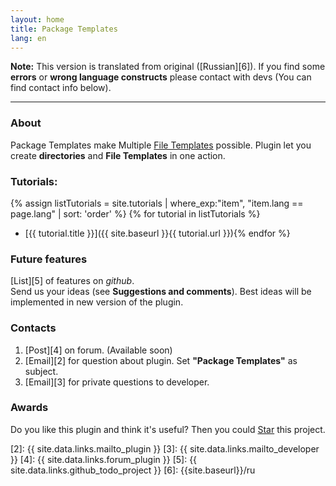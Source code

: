 ```yaml
---
layout: home
title: Package Templates
lang: en
---
```


**Note:** This version is translated from original ([Russian][6]). If you find some **errors** or **wrong language constructs** please contact with devs (You can find contact info below).

<hr>

### About
Package Templates make Multiple [File Templates][1] possible. Plugin let you create **directories** and **File Templates** in one action.

### Tutorials:
{% assign listTutorials = site.tutorials | where_exp:"item", "item.lang == page.lang" | sort: 'order' %}
{% for tutorial in listTutorials %}
* [{{ tutorial.title }}]({{ site.baseurl }}{{ tutorial.url }}){% endfor %}

### Future features
[List][5] of features on *github*.<br>
Send us your ideas (see **Suggestions and comments**). Best ideas will be implemented in new version of the plugin.

### Contacts

1. [Post][4] on forum. (Available soon)
2. [Email][2] for question about plugin. Set **"Package Templates"** as subject.
3. [Email][3] for private questions to developer.

### Awards
Do you like this plugin and think it's useful? Then you could <a class="github-button" href="https://github.com/CeH9/PackageTemplates" data-icon="octicon-star" data-count-href="/CeH9/PackageTemplates/stargazers" data-count-api="/repos/CeH9/PackageTemplates#stargazers_count" data-count-aria-label="# stargazers on GitHub" aria-label="Star CeH9/PackageTemplates on GitHub">Star</a> this project.

[1]: https://www.jetbrains.com/help/idea/2016.2/file-and-code-templates.html
[2]: {{ site.data.links.mailto_plugin }}
[3]: {{ site.data.links.mailto_developer }}
[4]: {{ site.data.links.forum_plugin }}
[5]: {{ site.data.links.github_todo_project }}
[6]: {{site.baseurl}}/ru